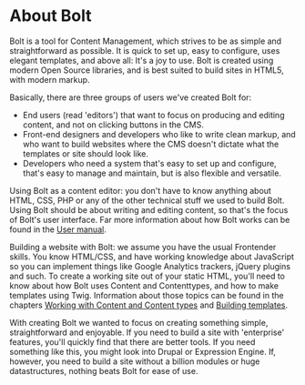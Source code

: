About Bolt
==========

Bolt is a tool for Content Management, which strives to be as simple and
straightforward as possible. It is quick to set up, easy to configure, uses
elegant templates, and above all: It's a joy to use. Bolt is created using
modern Open Source libraries, and is best suited to build sites in HTML5, with
modern markup.

Basically, there are three groups of users we've created Bolt for:

 - End users (read 'editors') that want to focus on producing and editing
   content, and not on clicking buttons in the CMS.
 - Front-end designers and developers who like to write clean markup, and who
   want to build websites where the CMS doesn't dictate what the templates or
   site should look like.
 - Developers who need a system that's easy to set up and configure, that's easy
   to manage and maintain, but is also flexible and versatile.

Using Bolt as a content editor: you don't have to know anything about HTML, CSS,
PHP or any of the other technical stuff we used to build Bolt. Using Bolt should
be about writing and editing content, so that's the focus of Bolt's user
interface. Far more information about how Bolt works can be found in the [User
manual](http://manual.bolt.cm/).

Building a website with Bolt: we assume you have the usual Frontender skills.
You know HTML/CSS, and have working knowledge about JavaScript so you can
implement things like Google Analytics trackers, jQuery plugins and such. To
create a working site out of your static HTML, you'll need to know about how
Bolt uses Content and Contenttypes, and how to make templates using Twig.
Information about those topics can be found in the chapters [Working with
Content and Content types](/content) and [Building templates](/templates).

With creating Bolt we wanted to focus on creating something simple,
straightforward and enjoyable. If you need to build a site with 'enterprise'
features, you'll quickly find that there are better tools. If you need something
like this, you might look into Drupal or Expression Engine. If, however, you
need to build a site without a billion modules or huge datastructures, nothing
beats Bolt for ease of use.
